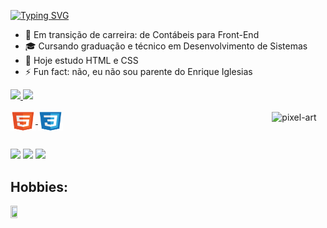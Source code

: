<a href="https://git.io/typing-svg"><img src="https://readme-typing-svg.demolab.com?font=Fira+Code&pause=1000&color=7E6CE0&random=false&width=435&lines=Ol%C3%A1%2C+me+chamo+Julia+Iglesias!;Seja+bem+vindo+ao+meu+perfil!%F0%9F%91%8B" alt="Typing SVG" /></a>
- 🚀 Em transição de carreira: de Contábeis para Front-End
- 🎓 Cursando graduação e técnico em Desenvolvimento de Sistemas
- 🌱 Hoje estudo HTML e CSS
- ⚡ Fun fact: não, eu não sou parente do Enrique Iglesias

<div>
  <a href="https://github.com/juiglesiass">
  <img height="170em" src="https://github-readme-stats.vercel.app/api?username=juiglesiass&show_icons=true&theme=tokyonight&include_all_commits=true&count_private=true"/>
  <img height="170em" src="https://github-readme-stats.vercel.app/api/top-langs/?username=juiglesiass&layout=compact&langs_count=7&theme=tokyonight"/>
</div>
    
<div style="display: inline_block"><br>
  <img align="center" alt="Rafa-HTML" height="30" width="40" src="https://raw.githubusercontent.com/devicons/devicon/master/icons/html5/html5-original.svg">
  <img align="center" alt="Rafa-CSS" height="30" width="40" src="https://raw.githubusercontent.com/devicons/devicon/master/icons/css3/css3-original.svg">
  <img width="17%" height="17%" margin="30px" align="right" alt="pixel-art" src="https://cdn.discordapp.com/attachments/903447462763712523/1339678323315314718/pixel-art-gif.gif?ex=67af982a&is=67ae46aa&hm=da6254ecd1ed34150e3a9e29a4419f87d7802455c648425264c76707ec4de0e8&"
</div>

  ##
  
<div>
  <a href = "mailto:byjuliaiglesias@gmail.com"><img src="https://img.shields.io/badge/-Gmail-%23333?style=for-the-badge&logo=gmail&logoColor=white" target="_blank"></a>
  <a href="https://www.linkedin.com/in/julia-fran%C3%A7a-iglesias-29bb81200/" target="_blank"><img src="https://img.shields.io/badge/-LinkedIn-%230077B5?style=for-the-badge&logo=linkedin&logoColor=white" target="_blank"></a>
  <a href="https://instagram.com/juliafiglesias" target="_blank"><img src="https://img.shields.io/badge/-Instagram-%23E4405F?style=for-the-badge&logo=instagram&logoColor=white" target="_blank"></a>
</div>
 
 <div>
   
<h2>Hobbies:</h2>
<img width="15%" height="15%" margin="30px" src="https://upload.wikimedia.org/wikipedia/commons/thumb/f/fc/Valorant_logo_-_pink_color_version.svg/2560px-Valorant_logo_-_pink_color_version.svg.png"/>

</div>
